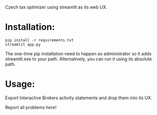 Czech tax optimizer using streamlit as its web UX.

# Installation:

```
pip install -r requirements.txt
streamlit app.py
```
The one-time pip installation need to happen as administrator so it adds streamlit.exe to your path. 
Alternatively, you can run it using its absolute path.

# Usage:
Export Interactive Brokers activity statements and drop them into its UX.

Report all problems here!
